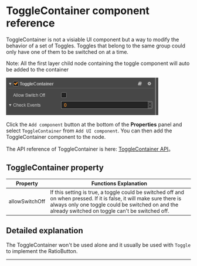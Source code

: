 # ToggleContainer component reference

ToggleContainer is not a visiable UI component but a way to modify the behavior of a set of Toggles.
Toggles that belong to the same group could only have one of them to be switched on at a time.

Note: All the first layer child node containing the toggle component will auto be added to the container

![toggle-container](./toggle/toggle-container.png)


Click the `Add component` button at the bottom of the **Properties** panel and select `ToggleContainer` from `Add UI component`. You can then add the ToggleContainer component to the node.

The API reference of ToggleContainer is here: [ToggleContainer API](../../../api/en/classes/toggleContainer.html)。

## ToggleContainer property

| Property       |   Functions Explanation
| -------------- | ----------- |
| allowSwitchOff | If this setting is true, a toggle could be switched off and on when pressed. If it is false, it will make sure there is always only one toggle could be switched on and the already switched on toggle can't be switched off.


## Detailed explanation

The ToggleContainer won't be used alone and it usually be used with `Toggle` to implement the RatioButton.

---

